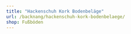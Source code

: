 ```yaml
---
title: "Hackenschuh Kork Bodenbeläge"
url: /backnang/hackenschuh-kork-bodenbelaege/
shop: Fußböden
---
```


